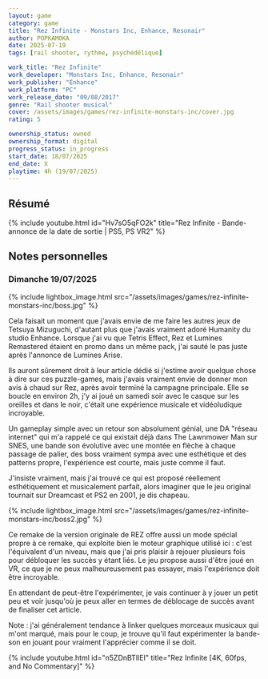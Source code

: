 ```yaml
---
layout: game
category: game
title: "Rez Infinite - Monstars Inc, Enhance, Resonair"
author: POPKAMOKA
date: 2025-07-19
tags: [rail shooter, rythme, psychédélique]

work_title: "Rez Infinite"
work_developer: "Monstars Inc, Enhance, Resonair"
work_publisher: "Enhance"
work_platform: "PC"
work_release_date: "09/08/2017"
genre: "Rail shooter musical"
cover: /assets/images/games/rez-infinite-monstars-inc/cover.jpg
rating: 5

ownership_status: owned
ownership_format: digital
progress_status: in_progress
start_date: 18/07/2025
end_date: X
playtime: 4h (19/07/2025)
---
```


## Résumé
{% include youtube.html id="Hv7sO5qFO2k" title="Rez Infinite - Bande-annonce de la date de sortie | PS5, PS VR2" %}

## Notes personnelles

### Dimanche 19/07/2025

{% include lightbox_image.html
src="/assets/images/games/rez-infinite-monstars-inc/boss.jpg" %}

Cela faisait un moment que j'avais envie de me faire les autres jeux de Tetsuya Mizuguchi, d'autant plus que j'avais vraiment adoré Humanity du studio Enhance.
Lorsque j'ai vu que Tetris Effect, Rez et Lumines Remastered étaient en promo dans un même pack, j'ai sauté le pas juste après l'annonce de Lumines Arise.

Ils auront sûrement droit à leur article dédié si j'estime avoir quelque chose à dire sur ces puzzle-games, mais j'avais vraiment envie de donner mon avis à chaud sur Rez, après avoir terminé la campagne principale.
Elle se boucle en environ 2h, j'y ai joué un samedi soir avec le casque sur les oreilles et dans le noir, c'était une expérience musicale et vidéoludique incroyable.

Un gameplay simple avec un retour son absolument génial, une DA "réseau internet" qui m'a rappelé ce qui existait déjà dans The Lawnmower Man sur SNES, une bande son évolutive avec une montée en flèche à chaque passage de palier, des boss vraiment sympa avec une esthétique et des patterns propre, l'expérience est courte, mais juste comme il faut. 

J'insiste vraiment, mais j'ai trouvé ce qui est proposé réellement esthétiquement et musicalement parfait, alors imaginer que le jeu original tournait sur Dreamcast et PS2 en 2001, je dis chapeau.

{% include lightbox_image.html
src="/assets/images/games/rez-infinite-monstars-inc/boss2.jpg" %}

Ce remake de la version originale de REZ offre aussi un mode spécial propre à ce remake, qui exploite bien le moteur graphique utilisé ici : c'est l'équivalent d'un niveau, mais que j'ai pris plaisir à rejouer plusieurs fois pour débloquer les succès y étant liés. Le jeu propose aussi d'être joué en VR, ce que je ne peux malheureusement pas essayer, mais l'expérience doit être incroyable.

En attendant de peut-être l'expérimenter, je vais continuer à y jouer un petit peu et voir jusqu'où je peux aller en termes de déblocage de succès avant de finaliser cet article.

Note : j'ai généralement tendance à linker quelques morceaux musicaux qui m'ont marqué, mais pour le coup, je trouve qu'il faut expérimenter la bande-son en jouant pour vraiment l'apprécier comme il se doit. 

{% include youtube.html id="n5ZDnBTlIEI" title="Rez Infinite [4K, 60fps, and No Commentary]" %}

